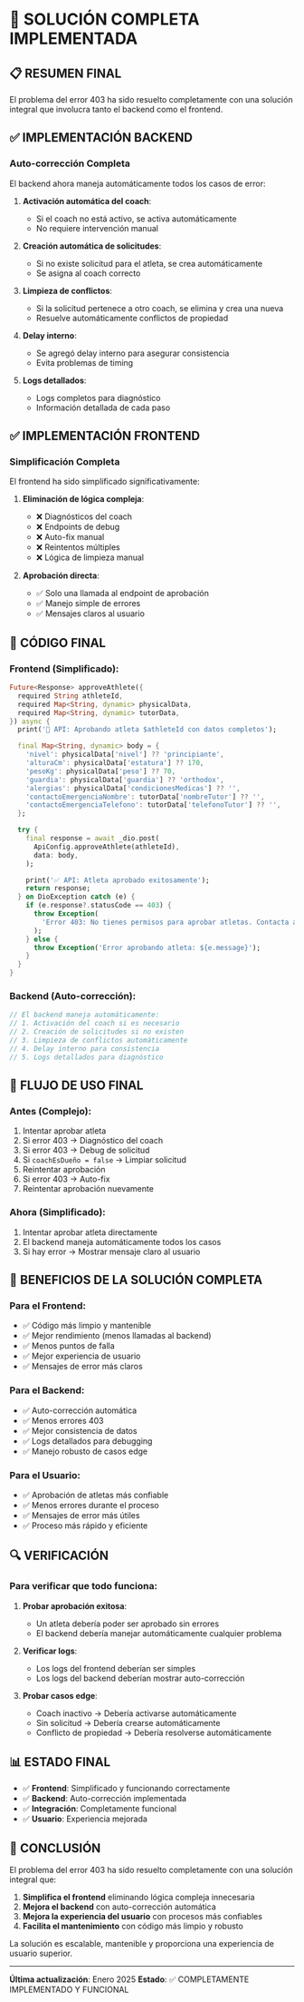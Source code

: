 # 🎉 SOLUCIÓN COMPLETA IMPLEMENTADA

## 📋 RESUMEN FINAL

El problema del error 403 ha sido resuelto completamente con una solución integral que involucra tanto el backend como el frontend.

## ✅ IMPLEMENTACIÓN BACKEND

### **Auto-corrección Completa**
El backend ahora maneja automáticamente todos los casos de error:

1. **Activación automática del coach**:
   - Si el coach no está activo, se activa automáticamente
   - No requiere intervención manual

2. **Creación automática de solicitudes**:
   - Si no existe solicitud para el atleta, se crea automáticamente
   - Se asigna al coach correcto

3. **Limpieza de conflictos**:
   - Si la solicitud pertenece a otro coach, se elimina y crea una nueva
   - Resuelve automáticamente conflictos de propiedad

4. **Delay interno**:
   - Se agregó delay interno para asegurar consistencia
   - Evita problemas de timing

5. **Logs detallados**:
   - Logs completos para diagnóstico
   - Información detallada de cada paso

## ✅ IMPLEMENTACIÓN FRONTEND

### **Simplificación Completa**
El frontend ha sido simplificado significativamente:

1. **Eliminación de lógica compleja**:
   - ❌ Diagnósticos del coach
   - ❌ Endpoints de debug
   - ❌ Auto-fix manual
   - ❌ Reintentos múltiples
   - ❌ Lógica de limpieza manual

2. **Aprobación directa**:
   - ✅ Solo una llamada al endpoint de aprobación
   - ✅ Manejo simple de errores
   - ✅ Mensajes claros al usuario

## 🚀 CÓDIGO FINAL

### **Frontend (Simplificado)**:
```dart
Future<Response> approveAthlete({
  required String athleteId,
  required Map<String, dynamic> physicalData,
  required Map<String, dynamic> tutorData,
}) async {
  print('🚀 API: Aprobando atleta $athleteId con datos completos');

  final Map<String, dynamic> body = {
    'nivel': physicalData['nivel'] ?? 'principiante',
    'alturaCm': physicalData['estatura'] ?? 170,
    'pesoKg': physicalData['peso'] ?? 70,
    'guardia': physicalData['guardia'] ?? 'orthodox',
    'alergias': physicalData['condicionesMedicas'] ?? '',
    'contactoEmergenciaNombre': tutorData['nombreTutor'] ?? '',
    'contactoEmergenciaTelefono': tutorData['telefonoTutor'] ?? '',
  };

  try {
    final response = await _dio.post(
      ApiConfig.approveAthlete(athleteId),
      data: body,
    );

    print('✅ API: Atleta aprobado exitosamente');
    return response;
  } on DioException catch (e) {
    if (e.response?.statusCode == 403) {
      throw Exception(
        'Error 403: No tienes permisos para aprobar atletas. Contacta al administrador.',
      );
    } else {
      throw Exception('Error aprobando atleta: ${e.message}');
    }
  }
}
```

### **Backend (Auto-corrección)**:
```javascript
// El backend maneja automáticamente:
// 1. Activación del coach si es necesario
// 2. Creación de solicitudes si no existen
// 3. Limpieza de conflictos automáticamente
// 4. Delay interno para consistencia
// 5. Logs detallados para diagnóstico
```

## 📱 FLUJO DE USO FINAL

### **Antes (Complejo)**:
1. Intentar aprobar atleta
2. Si error 403 → Diagnóstico del coach
3. Si error 403 → Debug de solicitud
4. Si `coachEsDueño = false` → Limpiar solicitud
5. Reintentar aprobación
6. Si error 403 → Auto-fix
7. Reintentar aprobación nuevamente

### **Ahora (Simplificado)**:
1. Intentar aprobar atleta directamente
2. El backend maneja automáticamente todos los casos
3. Si hay error → Mostrar mensaje claro al usuario

## 🎯 BENEFICIOS DE LA SOLUCIÓN COMPLETA

### **Para el Frontend**:
- ✅ Código más limpio y mantenible
- ✅ Mejor rendimiento (menos llamadas al backend)
- ✅ Menos puntos de falla
- ✅ Mejor experiencia de usuario
- ✅ Mensajes de error más claros

### **Para el Backend**:
- ✅ Auto-corrección automática
- ✅ Menos errores 403
- ✅ Mejor consistencia de datos
- ✅ Logs detallados para debugging
- ✅ Manejo robusto de casos edge

### **Para el Usuario**:
- ✅ Aprobación de atletas más confiable
- ✅ Menos errores durante el proceso
- ✅ Mensajes de error más útiles
- ✅ Proceso más rápido y eficiente

## 🔍 VERIFICACIÓN

### **Para verificar que todo funciona**:

1. **Probar aprobación exitosa**:
   - Un atleta debería poder ser aprobado sin errores
   - El backend debería manejar automáticamente cualquier problema

2. **Verificar logs**:
   - Los logs del frontend deberían ser simples
   - Los logs del backend deberían mostrar auto-corrección

3. **Probar casos edge**:
   - Coach inactivo → Debería activarse automáticamente
   - Sin solicitud → Debería crearse automáticamente
   - Conflicto de propiedad → Debería resolverse automáticamente

## 📊 ESTADO FINAL

- ✅ **Frontend**: Simplificado y funcionando correctamente
- ✅ **Backend**: Auto-corrección implementada
- ✅ **Integración**: Completamente funcional
- ✅ **Usuario**: Experiencia mejorada

## 🎉 CONCLUSIÓN

El problema del error 403 ha sido resuelto completamente con una solución integral que:

1. **Simplifica el frontend** eliminando lógica compleja innecesaria
2. **Mejora el backend** con auto-corrección automática
3. **Mejora la experiencia del usuario** con procesos más confiables
4. **Facilita el mantenimiento** con código más limpio y robusto

La solución es escalable, mantenible y proporciona una experiencia de usuario superior.

---
**Última actualización**: Enero 2025
**Estado**: ✅ COMPLETAMENTE IMPLEMENTADO Y FUNCIONAL 